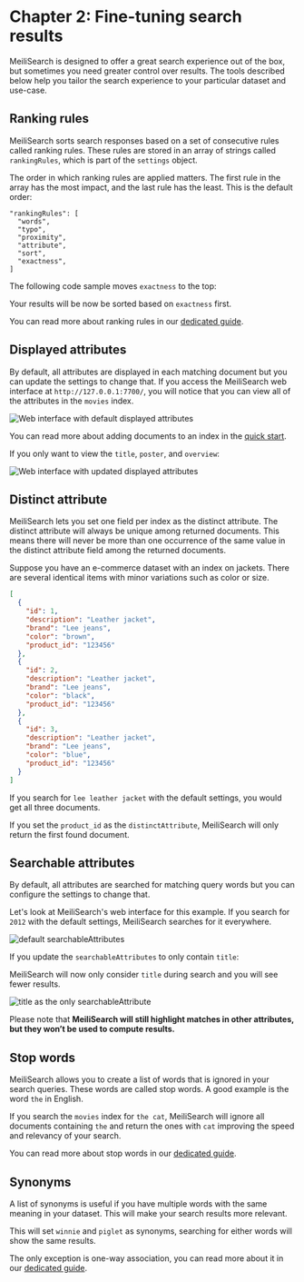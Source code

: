 # Chapter 2: Fine-tuning search results

MeiliSearch is designed to offer a great search experience out of the box, but sometimes you need greater control over results. The tools described below help you tailor the search experience to your particular dataset and use-case.

## Ranking rules

MeiliSearch sorts search responses based on a set of consecutive rules called ranking rules. These rules are stored in an array of strings called `rankingRules`, which is part of the `settings` object.

The order in which ranking rules are applied matters. The first rule in the array has the most impact, and the last rule has the least. This is the default order:

```
"rankingRules": [
  "words",
  "typo",
  "proximity",
  "attribute",
  "sort",
  "exactness",
]
```

The following code sample moves `exactness` to the top:

<CodeSamples id= "getting_started_update_rankingRules_md" />

Your results will be now be sorted based on `exactness` first.

You can read more about ranking rules in our [dedicated guide](/learn/core_concepts/relevancy.md).

## Displayed attributes

By default, all attributes are displayed in each matching document but you can update the settings to change that. If you access the MeiliSearch web interface at `http://127.0.0.1:7700/`, you will notice that you can view all of the attributes in the `movies` index.

![Web interface with default displayed attributes](/getting-started/default_displayed_attributes.png)

You can read more about adding documents to an index in the [quick start](/learn/getting_started/quick_start.md#step-2-add-documents).

If you only want to view the `title`, `poster`, and `overview`:

<CodeSamples id= "getting_started_update_displayedAttributes_md" />

![Web interface with updated displayed attributes](/getting-started/updated_displayed_attributes.png)  

## Distinct attribute

MeiliSearch lets you set one field per index as the distinct attribute. The distinct attribute will always be unique among returned documents. This means there will never be more than one occurrence of the same value in the distinct attribute field among the returned documents.

Suppose you have an e-commerce dataset with an index on jackets. There are several identical items with minor variations such as color or size.

```json
[
  {
    "id": 1,
    "description": "Leather jacket",
    "brand": "Lee jeans",
    "color": "brown",
    "product_id": "123456"
  },
  {
    "id": 2,
    "description": "Leather jacket",
    "brand": "Lee jeans",
    "color": "black",
    "product_id": "123456"
  },
  {
    "id": 3,
    "description": "Leather jacket",
    "brand": "Lee jeans",
    "color": "blue",
    "product_id": "123456"
  }
]
```

If you search for `lee leather jacket` with the default settings, you would get all three documents.

If you set the `product_id` as the `distinctAttribute`, MeiliSearch will only return the first found document.

## Searchable attributes

By default, all attributes are searched for matching query words but you can configure the settings to change that.

Let's look at MeiliSearch's web interface for this example. If you search for `2012` with the default settings, MeiliSearch searches for it everywhere.

![default searchableAttributes](/getting-started/default_searchableAttributes.gif)

If you update the `searchableAttributes` to only contain `title`:

<CodeSamples id= "getting_started_update_searchableAttributes_md" />

MeiliSearch will now only consider `title` during search and you will see fewer results.

![title as the only searchableAttribute](/getting-started/title_searchableAttributes.gif)

Please note that **MeiliSearch will still highlight matches in other attributes, but they won’t be used to compute results.**

## Stop words

MeiliSearch allows you to create a list of words that is ignored in your search queries. These words are called stop words. A good example is the word `the` in English.

<CodeSamples id= "getting_started_update_stop_words_md" />

If you search the `movies` index for `the cat`, MeiliSearch will ignore all documents containing `the` and return the ones with `cat` improving the speed and relevancy of your search.

You can read more about stop words in our [dedicated guide](/reference/features/stop_words.md).

## Synonyms

A list of synonyms is useful if you have multiple words with the same meaning in your dataset. This will make your search results more relevant.

<CodeSamples id= "getting_started_synonyms_md" />

This will set `winnie` and `piglet` as synonyms, searching for either words will show the same results.

The only exception is one-way association, you can read more about it in our [dedicated guide](/reference/features/synonyms.md#one-way-association).
